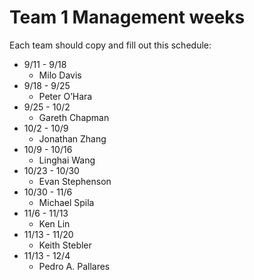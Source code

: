 # Team 1 Management weeks

Each team should copy and fill out this schedule:

* 9/11 - 9/18
	* Milo Davis
* 9/18 - 9/25
	* Peter O’Hara
* 9/25 - 10/2
	* Gareth Chapman
* 10/2 - 10/9
	* Jonathan Zhang
* 10/9 - 10/16
	* Linghai Wang
* 10/23 - 10/30
	* Evan Stephenson
* 10/30 - 11/6
	* Michael Spila
* 11/6 - 11/13
	* Ken Lin
* 11/13 - 11/20
	* Keith Stebler
* 11/13 - 12/4
	* Pedro A. Pallares	
